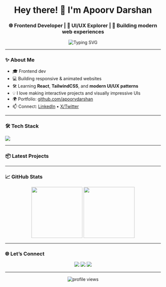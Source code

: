 <h1 align="center">Hey there! 👋 I'm Apoorv Darshan</h1>
<h3 align="center">🌐 Frontend Developer | 🎨 UI/UX Explorer | 🚀 Building modern web experiences</h3>

<p align="center">
  <img src="https://readme-typing-svg.demolab.com?font=Fira+Code&pause=1000&color=32CD32&width=435&lines=Crafting+clean+UIs+with+HTML+%2F+CSS+%2F+JS;React+learner+%7C+Frontend+focused;Pixel+perfect+design+meets+code!" alt="Typing SVG" />
</p>


---

### ✨ About Me

- 🎓 Frontend dev 
- 💻 Building responsive & animated websites  
- 🛠️ Learning **React**, **TailwindCSS**, and **modern UI/UX patterns**  
- 💡 I love making interactive projects and visually impressive UIs  
- 🌍 Portfolio: [github.com/apoorvdarshan](https://github.com/apoorvdarshan)  
- 📫 Connect: [LinkedIn](https://www.linkedin.com/in/apoorvdarshan) • [X/Twitter](https://x.com/apoorvdarshan)  

---

### 🛠 Tech Stack

<p align="left">
  <img src="https://skillicons.dev/icons?i=html,css,js,react,redux,bootstrap,tailwind,vscode,git,github" />
</p>

---

### 📦 Latest Projects

<!-- LATEST_REPOS_START -->
<!-- LATEST_REPOS_END -->



---

### 📈 GitHub Stats

<p align="center">
  <img src="https://github-readme-stats.vercel.app/api?username=apoorvdarshan&show_icons=true&theme=radical" height="165"/>
  <img src="https://github-readme-streak-stats.herokuapp.com/?user=apoorvdarshan&theme=radical" height="165"/>
</p>

---

### 🌐 Let’s Connect

<p align="center">
  <a href="https://x.com/apoorvdarshan"><img src="https://img.shields.io/badge/X-000000?style=for-the-badge&logo=twitter&logoColor=white" /></a>
  <a href="https://www.linkedin.com/in/apoorvdarshan"><img src="https://img.shields.io/badge/LinkedIn-0077B5?style=for-the-badge&logo=linkedin&logoColor=white" /></a>
  <a href="mailto:apoorvdarshan@gmail.com"><img src="https://img.shields.io/badge/Gmail-D14836?style=for-the-badge&logo=gmail&logoColor=white" /></a>
</p>

---

<p align="center">
  <img src="https://komarev.com/ghpvc/?username=apoorvdarshan&label=Profile%20views&color=0e75b6&style=flat" alt="profile views" />
</p>
